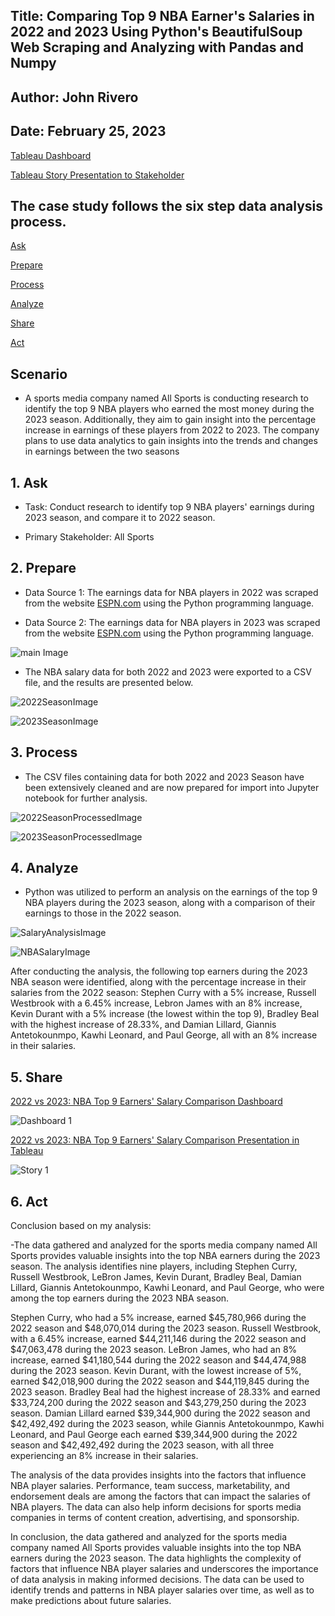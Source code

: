 ## Title: Comparing Top 9 NBA Earner's Salaries in 2022 and 2023 Using Python's BeautifulSoup Web Scraping and Analyzing with Pandas and Numpy

## Author: John Rivero

## Date: February 25, 2023

[Tableau Dashboard](https://public.tableau.com/app/profile/john.r6470/viz/2022vs2023NBATop9EarnersSalaryComparisonDashboard/Dashboard1?publish=yes)

[Tableau Story Presentation to Stakeholder](https://public.tableau.com/app/profile/john.r6470/viz/2022vs2023NBATop9EarnersSalaryComparison/Story1?publish=yes)


## The case study follows the six step data analysis process.

 [Ask](#1-Ask)

 [Prepare](#2-Prepare)

 [Process](#3-Process)

 [Analyze](#4-Analyze)

 [Share](#5-Share)

 [Act](#6-Act)


## Scenario

- A sports media company named All Sports is conducting research to identify the top 9 NBA players who earned the most money during the 2023 season. Additionally, they aim to gain insight into the percentage increase in earnings of these players from 2022 to 2023. The company plans to use data analytics to gain insights into the trends and changes in earnings between the two seasons


## 1. Ask

 - Task: Conduct research to identify top 9 NBA players' earnings during 2023 season, and compare it to 2022 season.
 
 - Primary Stakeholder: All Sports


## 2. Prepare

- Data Source 1: The earnings data for NBA players in 2022 was scraped from the website [ESPN.com](http://www.espn.com/nba/salaries/_/year/2022) using the Python programming language.

- Data Source 2: The earnings data for NBA players in 2023 was scraped from the website [ESPN.com](http://www.espn.com/nba/salaries) using the Python programming language.

![main Image](https://user-images.githubusercontent.com/81208412/221362249-44ff74d1-4a18-425e-a03f-fc117ab7e39c.jpg)

- The NBA salary data for both 2022 and 2023 were exported to a CSV file, and the results are presented below.

![2022SeasonImage](https://user-images.githubusercontent.com/81208412/221361972-3c7b78a8-40e0-41f8-b1b7-3c582b7c827f.jpg)

![2023SeasonImage](https://user-images.githubusercontent.com/81208412/221361977-fad0ef5c-b538-4977-a0f1-8187ffef7d30.jpg)


## 3. Process

- The CSV files containing data for both 2022 and 2023 Season have been extensively cleaned and are now prepared for import into Jupyter notebook for further analysis.

![2022SeasonProcessedImage](https://user-images.githubusercontent.com/81208412/221362591-8be7754b-832a-4efb-ae9c-dc8c3650468f.jpg)

![2023SeasonProcessedImage](https://user-images.githubusercontent.com/81208412/221362594-9e28eebf-53cf-41a4-9cdc-959d5b374ed9.jpg)


## 4. Analyze

- Python was utilized to perform an analysis on the earnings of the top 9 NBA players during the 2023 season, along with a comparison of their earnings to those in the 2022 season.

![SalaryAnalysisImage](https://user-images.githubusercontent.com/81208412/221362786-1f6619f9-1a5c-49b7-88f8-0723222b554c.jpg)

![NBASalaryImage](https://user-images.githubusercontent.com/81208412/221362793-76f0ff8c-d874-4055-aa36-0974bc4413cd.jpg)

After conducting the analysis, the following top earners during the 2023 NBA season were identified, along with the percentage increase in their salaries from the 2022 season: Stephen Curry with a 5% increase, Russell Westbrook with a 6.45% increase, Lebron James with an 8% increase, Kevin Durant with a 5% increase (the lowest within the top 9), Bradley Beal with the highest increase of 28.33%, and Damian Lillard, Giannis Antetokounmpo, Kawhi Leonard, and Paul George, all with an 8% increase in their salaries.


## 5. Share

[2022 vs 2023: NBA Top 9 Earners' Salary Comparison Dashboard](https://public.tableau.com/app/profile/john.r6470/viz/2022vs2023NBATop9EarnersSalaryComparisonDashboard/Dashboard1?publish=yes)

![Dashboard 1](https://user-images.githubusercontent.com/81208412/221365440-2a5bcaac-f8a3-4feb-9100-26de307eeee0.png)

[2022 vs 2023: NBA Top 9 Earners' Salary Comparison Presentation in Tableau](https://public.tableau.com/app/profile/john.r6470/viz/2022vs2023NBATop9EarnersSalaryComparison/Story1?publish=yes)

![Story 1](https://user-images.githubusercontent.com/81208412/221365442-0cea5a10-4da5-4443-b0d4-3fd31f9ef267.png)


## 6. Act

Conclusion based on my analysis:

-The data gathered and analyzed for the sports media company named All Sports provides valuable insights into the top NBA earners during the 2023 season. The analysis identifies nine players, including Stephen Curry, Russell Westbrook, LeBron James, Kevin Durant, Bradley Beal, Damian Lillard, Giannis Antetokounmpo, Kawhi Leonard, and Paul George, who were among the top earners during the 2023 NBA season.

Stephen Curry, who had a 5% increase, earned $45,780,966 during the 2022 season and $48,070,014 during the 2023 season. Russell Westbrook, with a 6.45% increase, earned $44,211,146 during the 2022 season and $47,063,478 during the 2023 season. LeBron James, who had an 8% increase, earned $41,180,544 during the 2022 season and $44,474,988 during the 2023 season. Kevin Durant, with the lowest increase of 5%, earned $42,018,900 during the 2022 season and $44,119,845 during the 2023 season. Bradley Beal had the highest increase of 28.33% and earned $33,724,200 during the 2022 season and $43,279,250 during the 2023 season. Damian Lillard earned $39,344,900 during the 2022 season and $42,492,492 during the 2023 season, while Giannis Antetokounmpo, Kawhi Leonard, and Paul George each earned $39,344,900 during the 2022 season and $42,492,492 during the 2023 season, with all three experiencing an 8% increase in their salaries.

The analysis of the data provides insights into the factors that influence NBA player salaries. Performance, team success, marketability, and endorsement deals are among the factors that can impact the salaries of NBA players. The data can also help inform decisions for sports media companies in terms of content creation, advertising, and sponsorship.

In conclusion, the data gathered and analyzed for the sports media company named All Sports provides valuable insights into the top NBA earners during the 2023 season. The data highlights the complexity of factors that influence NBA player salaries and underscores the importance of data analysis in making informed decisions. The data can be used to identify trends and patterns in NBA player salaries over time, as well as to make predictions about future salaries.
